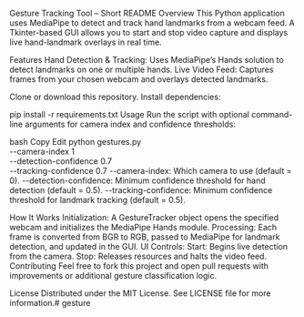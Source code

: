 Gesture Tracking Tool – Short README
Overview
This Python application uses MediaPipe to detect and track hand landmarks from a webcam feed. A Tkinter-based GUI allows you to start and stop video capture and displays live hand-landmark overlays in real time.

Features
Hand Detection & Tracking: Uses MediaPipe’s Hands solution to detect landmarks on one or multiple hands.
Live Video Feed: Captures frames from your chosen webcam and overlays detected landmarks.

Clone or download this repository.
Install dependencies:

pip install -r requirements.txt
Usage
Run the script with optional command-line arguments for camera index and confidence thresholds:

bash
Copy
Edit
python gestures.py \
    --camera-index 1 \
    --detection-confidence 0.7 \
    --tracking-confidence 0.7
--camera-index: Which camera to use (default = 0).
--detection-confidence: Minimum confidence threshold for hand detection (default = 0.5).
--tracking-confidence: Minimum confidence threshold for landmark tracking (default = 0.5).

How It Works
Initialization: A GestureTracker object opens the specified webcam and initializes the MediaPipe Hands module.
Processing: Each frame is converted from BGR to RGB, passed to MediaPipe for landmark detection, and updated in the GUI.
UI Controls:
Start: Begins live detection from the camera.
Stop: Releases resources and halts the video feed.
Contributing
Feel free to fork this project and open pull requests with improvements or additional gesture classification logic.

License
Distributed under the MIT License. See LICENSE file for more information.#   g e s t u r e 
 
 